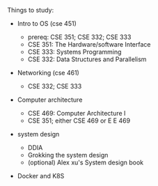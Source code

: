 Things to study:
- Intro to OS (cse 451)
    - prereq: CSE 351; CSE 332; CSE 333
    - CSE 351: The Hardware/software Interface
    - CSE 333: Systems Programming 
    - CSE 332: Data Structures and Parallelism 

- Networking (cse 461)
    - CSE 332; CSE 333

- Computer architecture
    - CSE 469: Computer Architecture I
    - CSE 351; either CSE 469 or E E 469

- system design
    - DDIA
    - Grokking the system design
    - (optional) Alex xu's System design book

- Docker and K8S
